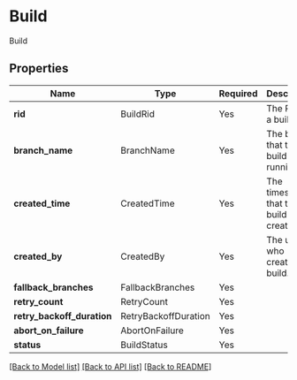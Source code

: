 # Build

Build

## Properties
| Name | Type | Required | Description |
| ------------ | ------------- | ------------- | ------------- |
**rid** | BuildRid | Yes | The RID of a build |
**branch_name** | BranchName | Yes | The branch that the build is running on. |
**created_time** | CreatedTime | Yes | The timestamp that the build was created. |
**created_by** | CreatedBy | Yes | The user who created the build. |
**fallback_branches** | FallbackBranches | Yes |  |
**retry_count** | RetryCount | Yes |  |
**retry_backoff_duration** | RetryBackoffDuration | Yes |  |
**abort_on_failure** | AbortOnFailure | Yes |  |
**status** | BuildStatus | Yes |  |


[[Back to Model list]](../../../../README.md#models-v2-link) [[Back to API list]](../../../../README.md#apis-v2-link) [[Back to README]](../../../../README.md)
